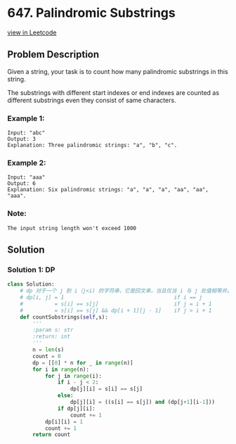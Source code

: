# 647. Palindromic Substrings
[view in Leetcode](https://leetcode.com/problems/palindromic-substrings/)

## Problem Description
Given a string, your task is to count how many palindromic substrings in this string.

The substrings with different start indexes or end indexes are counted as different substrings even they consist of same characters.

### Example 1:

    Input: "abc"
    Output: 3
    Explanation: Three palindromic strings: "a", "b", "c".
 

### Example 2:

    Input: "aaa"
    Output: 6
    Explanation: Six palindromic strings: "a", "a", "a", "aa", "aa", "aaa".
 

### Note:

    The input string length won't exceed 1000
    
## Solution
### Solution 1: DP
```python
class Solution:
    # dp 对于一个 j 到 i（j<i) 的字符串，它是回文串，当且仅当 i 与 j 处值相等并且 j+1 到 i-1 的子串也满足条件
    # dp[i, j] = 1                                   if i == j
    #          = s[i] == s[j]                        if j = i + 1
    #          = s[i] == s[j] && dp[i + 1][j - 1]    if j > i + 1
    def countSubstrings(self,s):
        '''
        :param s: str
        :return: int
        '''
        n = len(s)
        count = 0
        dp = [[0] * n for _ in range(n)]
        for i in range(n):
            for j in range(i):
                if i - j < 2:
                    dp[j][i] = s[i] == s[j]
                else:
                    dp[j][i] = ((s[i] == s[j]) and (dp[j+1][i-1]))
                if dp[j][i]:
                    count += 1
            dp[i][i] = 1
            count += 1
        return count
```
